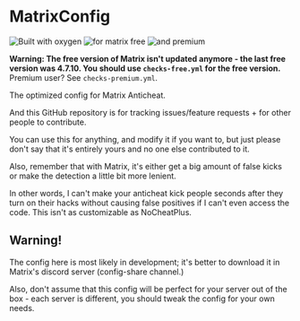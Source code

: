 # MatrixConfig
![Built with oxygen](https://badgen.net/badge/built%20with/oxygen/green) ![for matrix free](https://badgen.net/badge/for%20free%20matrix/4.7.10/green) ![and premium](https://badgen.net/badge/and%20premium%20matrix/4.7.10/green)

**Warning: The free version of Matrix isn't updated anymore - the last free version was 4.7.10. You should use `checks-free.yml` for the free version.** Premium user? See `checks-premium.yml`.

The optimized config for Matrix Anticheat.

And this GitHub repository is for tracking issues/feature requests + for other people to contribute. 

You can use this for anything, and modify it if you want to, but just please don't say that it's entirely yours and no one else contributed to it.

Also, remember that with Matrix, it's either get a big amount of false kicks or make the detection a little bit more lenient.

In other words, I can't make your anticheat kick people seconds after they turn on their hacks without causing false positives if I can't even access the code. This isn't as customizable as NoCheatPlus.

## Warning!
The config here is most likely in development; it's better to download it in Matrix's discord server (config-share channel.)

Also, don't assume that this config will be perfect for your server out of the box - each server is different, you should tweak the config for your own needs.
